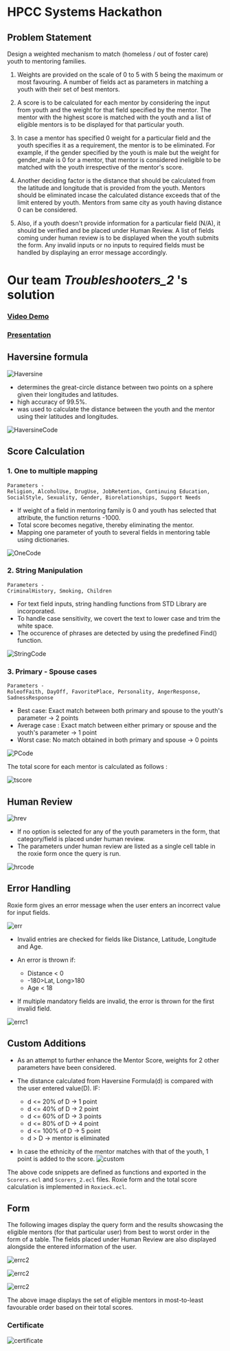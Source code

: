 # HPCC Systems Hackathon

  ## Problem Statement
  
  Design a weighted mechanism to match (homeless / out of foster care) youth to mentoring families. 
  
1. Weights are provided on the scale of 0 to 5 with 5 being the maximum or most favouring. A number of fields act as parameters in matching a youth with their set of best mentors.

3. A score is to be calculated for each mentor by considering the input from youth and the weight for that field specified by the mentor. The mentor with the highest score is matched with the youth and a list of eligible mentors is to be displayed for that particular youth. 

5. In case a mentor has specified 0 weight for a particular field and the youth specifies it as a requirement, the mentor is to be eliminated. For example, if the gender specified by the youth is male but the weight for gender_male is 0 for a mentor, that mentor is considered ineligible to be matched with the youth irrespective of the mentor's score.

7. Another deciding factor is the distance that should be calculated from the latitude and longitude that is provided from the youth. Mentors should be eliminated incase the calculated distance exceeds that of the limit entered by youth. Mentors from same city as youth having distance 0 can be considered.
 
9. Also, if a youth doesn't provide information for a particular field (N/A), it should be verified and be placed under Human Review. A list of fields coming under human review is to be displayed when the youth submits the form. Any invalid inputs or no inputs to required fields must be handled by displaying an error message accordingly.

# Our team *Troubleshooters_2* 's solution

### [Video Demo](https://youtu.be/S4ZRp5gYPaU)
### [Presentation](https://www.canva.com/design/DAFGf9MS1LI/PFJqBWmPJ64xswSXol7iqg/view?utm_content=DAFGf9MS1LI&utm_campaign=designshare&utm_medium=link2&utm_source=sharebutton)

## Haversine formula

![Haversine](images/Haversine.png)

- determines the great-circle distance between two points on a sphere given their longitudes and latitudes.
- high accuracy of 99.5%.
- was used to calculate the distance between the youth and the mentor using their latitudes and longitudes.

![HaversineCode](images/HaversineCode.png)

## Score Calculation
### 1. One to multiple mapping
    Parameters -
    Religion, AlcoholUse, DrugUse, JobRetention, Continuing Education, SocialStyle, Sexuality, Gender, Biorelationships, Support Needs
- If weight of a field in mentoring family is 0 and youth has selected that attribute, the function returns -1000.
- Total score becomes negative, thereby eliminating the mentor.
- Mapping one parameter of youth to several fields in mentoring table using dictionaries.

![OneCode](images/OneCode.png)

### 2. String Manipulation
    Parameters -
    CriminalHistory, Smoking, Children
- For text field inputs, string handling functions from STD Library are incorporated. 
- To handle case sensitivity, we covert the text to lower case and trim the white space.
- The occurence of phrases are detected by using the predefined Find() function.

![StringCode](images/StringCode.png)

### 3. Primary - Spouse cases
    Parameters -
    RoleofFaith, DayOff, FavoritePlace, Personality, AngerResponse, SadnessResponse
- Best case: Exact match between both primary and spouse to the youth's parameter -> 2 points
- Average case : Exact match between either primary or spouse and the youth's parameter -> 1 point
- Worst case: No match obtained in both primary and spouse -> 0 points

![PCode](images/PCode.png)

The total score for each mentor is calculated as follows :

![tscore](images/tscore.png)

## Human Review

![hrev](images/hrev.png)

- If no option is selected for any of the youth parameters in the form, that category/field is placed under human review.
- The parameters under human review are listed as a single cell table in the roxie form once the query is run.

![hrcode](images/hrcode.png)

## Error Handling

Roxie form gives an error message when the user enters an incorrect value for input fields.

![err](images/err.png)

- Invalid entries are checked for fields like Distance,  Latitude, Longitude and Age.
- An error is thrown if:
  - Distance < 0 
  - -180>Lat, Long>180
  - Age < 18
 
- If multiple mandatory fields  are invalid, the error is thrown for the first invalid field. 

![errc1](images/errc1.png)
  
## Custom Additions

- As an attempt to further enhance the Mentor Score, weights for 2 other parameters have been considered.
- The distance calculated from Haversine Formula(d) is compared with the user entered value(D). IF:
  - d <= 20% of D -> 1 point
  - d <= 40% of D -> 2 point
  - d <= 60% of D -> 3 points
  - d <= 80% of D -> 4 point
  - d <= 100% of D -> 5 point
  - d > D -> mentor is eliminated
 
- In case the ethnicity of the mentor matches with that of the youth, 1 point is added to the score.
![custom](images/custom.png)

The above code snippets are defined as functions and exported in the ```Scorers.ecl``` and ```Scorers_2.ecl``` files.
Roxie form and the total score calculation is implemented in ```Roxieck.ecl```.

## Form
  The following images display the query form and the results showcasing the eligible mentors (for that particular user) from best to worst order in the  form of a table.
  The fields placed under Human Review are also displayed alongside the entered information of the user.
  
![errc2](images/f1.png)

![errc2](images/f3.png)

![errc2](images/f2.png)

The above image displays the set of eligible mentors in most-to-least favourable order based on their total scores.

### Certificate
![certificate](images/cert.png)
